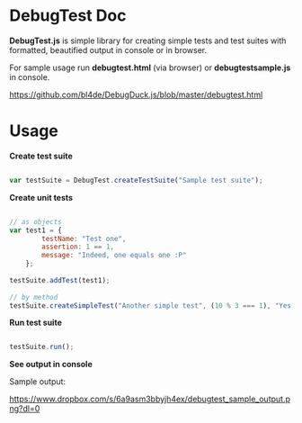DebugTest Doc
=============

**DebugTest.js** is simple library for creating simple tests and test suites with formatted, beautified output in console or in browser.

For sample usage run **debugtest.html** (via browser) or **debugtestsample.js** in console.

https://github.com/bl4de/DebugDuck.js/blob/master/debugtest.html


Usage
=====

**Create test suite**

```javascript

var testSuite = DebugTest.createTestSuite("Sample test suite");


```

**Create unit tests**

```javascript

// as objects
var test1 = {
        testName: "Test one",
        assertion: 1 == 1,
        message: "Indeed, one equals one :P"
    };
    
testSuite.addTest(test1);
 
// by method
testSuite.createSimpleTest("Another simple test", (10 % 3 === 1), "Yes, 10 modulo 3 equals 1");

```

**Run test suite**

```javascript

testSuite.run();

```

**See output in console**

Sample output:

https://www.dropbox.com/s/6a9asm3bbyjh4ex/debugtest_sample_output.png?dl=0

